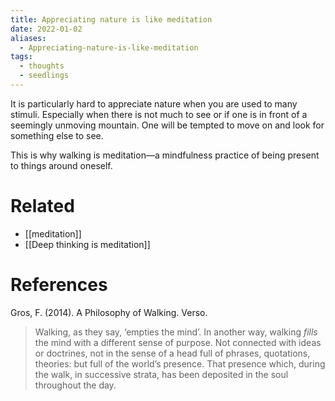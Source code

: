 ```yaml
---
title: Appreciating nature is like meditation
date: 2022-01-02
aliases:
  - Appreciating-nature-is-like-meditation
tags:
  - thoughts
  - seedlings
---
```

It is particularly hard to appreciate nature when you are used to many stimuli. Especially when there is not much to see or if one is in front of a seemingly unmoving mountain. One will be tempted to move on and look for something else to see.

This is why walking is meditation—a mindfulness practice of being present to things around oneself.

# Related

- [[meditation]]
- [[Deep thinking is meditation]]

# References

Gros, F. (2014). A Philosophy of Walking. Verso.

>Walking, as they say, ‘empties the mind’. In another way, walking *fills* the mind with a different sense of purpose. Not connected with ideas or doctrines, not in the sense of a head full of phrases, quotations, theories: but full of the world’s presence. That presence which, during the walk, in successive strata, has been deposited in the soul throughout the day.

